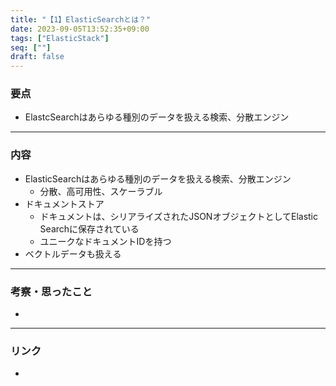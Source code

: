 ```yaml
---
title: "【1】ElasticSearchとは？"
date: 2023-09-05T13:52:35+09:00
tags: ["ElasticStack"]
seq: [""]
draft: false
---
```


### 要点
- ElastcSearchはあらゆる種別のデータを扱える検索、分散エンジン


---
### 内容
- ElasticSearchはあらゆる種別のデータを扱える検索、分散エンジン
  - 分散、高可用性、スケーラブル
- ドキュメントストア
  - ドキュメントは、シリアライズされたJSONオブジェクトとしてElastic Searchに保存されている
  - ユニークなドキュメントIDを持つ
- ベクトルデータも扱える

---
### 考察・思ったこと
- 

---
### リンク
- 